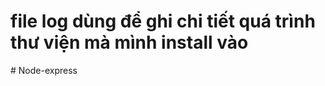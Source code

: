 # file log dùng để ghi chi tiết quá trình thư viện mà mình install vào
#   N o d e - e x p r e s s  
 